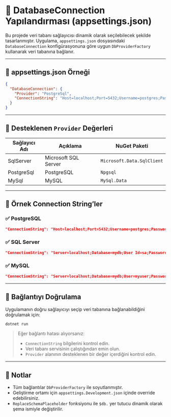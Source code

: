 ﻿
# 📄 DatabaseConnection Yapılandırması (appsettings.json)

Bu projede veri tabanı sağlayıcısı dinamik olarak seçilebilecek şekilde tasarlanmıştır. Uygulama, `appsettings.json` dosyasındaki `DatabaseConnection` konfigürasyonuna göre uygun `DbProviderFactory` kullanarak veri tabanına bağlanır.

---

## 🔧 appsettings.json Örneği

```json
{
  "DatabaseConnection": {
    "Provider": "PostgreSql",
    "ConnectionString": "Host=localhost;Port=5432;Username=postgres;Password=your_password;Database=mydb"
  }
}
```

---

## 🎯 Desteklenen `Provider` Değerleri

| Sağlayıcı Adı | Açıklama            | NuGet Paketi                  |
|---------------|---------------------|-------------------------------|
| SqlServer     | Microsoft SQL Server| `Microsoft.Data.SqlClient`   |
| PostgreSql    | PostgreSQL          | `Npgsql`                      |
| MySql         | MySQL               | `MySql.Data`                  |

---

## 🔐 Örnek Connection String’ler

### ✅ PostgreSQL

```json
"ConnectionString": "Host=localhost;Port=5432;Username=postgres;Password=your_password;Database=mydb"
```

### ✅ SQL Server

```json
"ConnectionString": "Server=localhost;Database=mydb;User Id=sa;Password=your_password;TrustServerCertificate=true;"
```

### ✅ MySQL

```json
"ConnectionString": "Server=localhost;Database=mydb;User=myuser;Password=your_password;"
```

---

## 🧪 Bağlantıyı Doğrulama

Uygulamanın doğru sağlayıcıyı seçip veri tabanına bağlanabildiğini doğrulamak için:

```bash
dotnet run
```

> Eğer bağlantı hatası alıyorsanız:
>
> - `ConnectionString` bilgilerini kontrol edin.
> - Veri tabanı servisinin çalıştığından emin olun.
> - `Provider` alanının desteklenen bir değer içerdiğini kontrol edin.

---

## 📌 Notlar

- Tüm bağlantılar `DbProviderFactory` ile soyutlanmıştır.
- Geliştirme ortamı için `appsettings.Development.json` içinde override edebilirsiniz.
- `ReplaceSchemaPlaceholder` fonksiyonu ile `$db.` yer tutucu dinamik olarak şema ismiyle değiştirilir.
